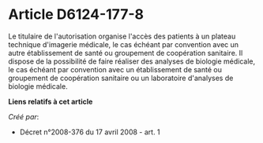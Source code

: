 # Article D6124-177-8

Le titulaire de l'autorisation organise l'accès des patients à un plateau technique d'imagerie médicale, le cas échéant par
convention avec un autre établissement de santé ou groupement de coopération sanitaire. Il dispose de la possibilité de faire
réaliser des analyses de biologie médicale, le cas échéant par convention avec un établissement de santé ou groupement de
coopération sanitaire ou un laboratoire d'analyses de biologie médicale.

**Liens relatifs à cet article**

_Créé par_:

  - Décret n°2008-376 du 17 avril 2008 - art. 1
